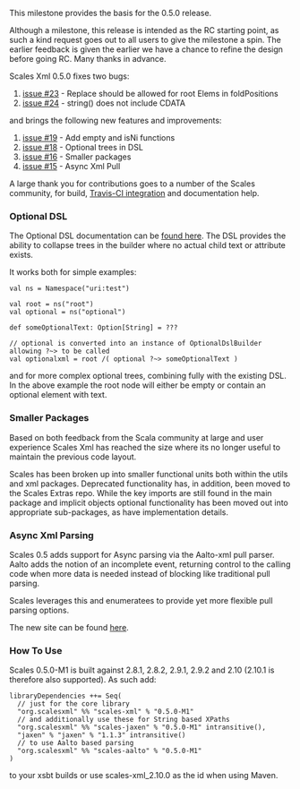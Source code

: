 
This milestone provides the basis for the 0.5.0 release.

Although a milestone, this release is intended as the RC starting point, as such a kind request goes out to all users to give the milestone a spin.  The earlier feedback is given the earlier we have a chance to refine the design before going RC.  Many thanks in advance.

Scales Xml 0.5.0 fixes two bugs:

1. [issue #23](https://github.com/chris-twiner/scalesXml/issues/23) - Replace should be allowed for root Elems in foldPositions
2. [issue #24](https://github.com/chris-twiner/scalesXml/issues/24) - string() does not include CDATA

and brings the following new features and improvements:

1. [issue #19](https://github.com/chris-twiner/scalesXml/issues/19) - Add empty and isNi functions
2. [issue #18](https://github.com/chris-twiner/scalesXml/issues/18) - Optional trees in DSL
3. [issue #16](https://github.com/chris-twiner/scalesXml/issues/16) - Smaller packages
4. [issue #15](https://github.com/chris-twiner/scalesXml/issues/15) - Async Xml Pull

A large thank you for contributions goes to a number of the Scales community, for build, [Travis-CI integration](https://travis-ci.org/chris-twiner/scalesXml) and documentation help.

### Optional DSL

The Optional DSL documentation can be [found here](http://scala-scales.googlecode.com/svn/sites/scales/scales-xml_2.10/0.5.0-M1/OptionalDsl.html).  The DSL provides the ability to collapse trees in the builder where no actual child text or attribute exists.

It works both for simple examples:

    val ns = Namespace("uri:test") 

    val root = ns("root")
    val optional = ns("optional")

    def someOptionalText: Option[String] = ???

    // optional is converted into an instance of OptionalDslBuilder allowing ?~> to be called
    val optionalxml = root /( optional ?~> someOptionalText )

and for more complex optional trees, combining fully with the existing DSL.  In the above example the root node will either be empty or contain an optional element with text.

### Smaller Packages

Based on both feedback from the Scala community at large and user experience Scales Xml has reached the size where its no longer useful to maintain the previous code layout.

Scales has been broken up into smaller functional units both within the utils and xml packages.  Deprecated functionality has, in addition, been moved to the Scales Extras repo.  While the key imports are still found in the main package and implicit objects optional functionality has been moved out into appropriate sub-packages, as have implementation details.

### Async Xml Parsing

Scales 0.5 adds support for Async parsing via the Aalto-xml pull parser.  Aalto adds the notion of an incomplete event, returning control to the calling code when more data is needed instead of blocking like traditional pull parsing.

Scales leverages this and enumeratees to provide yet more flexible pull parsing options.

The new site can be found [here](http://scala-scales.googlecode.com/svn/sites/scales/scales-xml_2.10/0.5.0-M1/index.html).

### How To Use

Scales 0.5.0-M1 is built against 2.8.1, 2.8.2, 2.9.1, 2.9.2 and 2.10 (2.10.1 is therefore also supported).  As such add:

    libraryDependencies ++= Seq(
      // just for the core library
      "org.scalesxml" %% "scales-xml" % "0.5.0-M1"
      // and additionally use these for String based XPaths
      "org.scalesxml" %% "scales-jaxen" % "0.5.0-M1" intransitive(),
      "jaxen" % "jaxen" % "1.1.3" intransitive()
      // to use Aalto based parsing
      "org.scalesxml" %% "scales-aalto" % "0.5.0-M1"
    )

to your xsbt builds or use scales-xml_2.10.0 as the id when using Maven.
